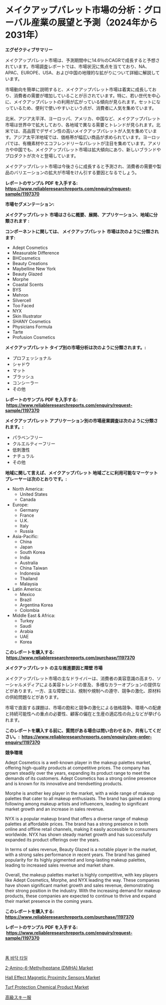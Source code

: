 <p><h1>メイクアップパレット市場の分析：グローバル産業の展望と予測（2024年から2031年）</h1></p><p><strong>エグゼクティブサマリー</strong></p>
<p><p>メイクアップパレット市場は、予測期間中に14.6％のCAGRで成長すると予想されています。市場調査レポートでは、市場状況に焦点を当てており、NA、APAC、EUROPE、USA、および中国の地理的な拡がりについて詳細に解説しています。</p><p>市場動向を簡単に説明すると、メイクアップパレット市場は着実に成長しており、消費者の需要が増加していることが示されています。特に、若い世代を中心に、メイクアップパレットの利用が広がっている傾向が見られます。セットになっているため、便利で使いやすいという点が、消費者に人気を集めています。</p><p>北米、アジア太平洋、ヨーロッパ、アメリカ、中国など、メイクアップパレット市場は世界中で拡大しており、各地域で異なる需要とトレンドが見られます。北米では、高品質でデザイン性の高いメイクアップパレットが人気を集めています。アジア太平洋地域では、価格帯が幅広い商品が求められています。ヨーロッパでは、有機素材やエコフレンドリーなパレットが注目を集めています。アメリカや中国でも、メイクアップパレット市場は拡大傾向にあり、新しいブランドやプロダクトが次々と登場しています。</p><p>メイクアップパレット市場は今後さらに成長すると予測され、消費者の需要や製品のバリエーションの拡大が市場をけん引する要因となるでしょう。</p></p>
<p><strong>レポートのサンプル PDF を入手する: <a href="https://www.reliableresearchreports.com/enquiry/request-sample/1197370">https://www.reliableresearchreports.com/enquiry/request-sample/1197370</a></strong></p>
<p><strong>市場セグメンテーション:</strong></p>
<p><strong> メイクアップパレット 市場はさらに概要、展開、アプリケーション、地域に分類されます :</strong></p>
<p><strong>コンポーネントに関しては、 メイクアップパレット 市場は次のように分類されます: &nbsp;</strong></p>
<p><ul><li>Adept Cosmetics</li><li>Measurable Difference</li><li>BHCosmetics</li><li>Beauty Creations</li><li>Maybelline New York</li><li>Beauty Glazed</li><li>Morphe</li><li>Coastal Scents</li><li>BYS</li><li>Mehron</li><li>Silvercell</li><li>Too Faced</li><li>NYX</li><li>Skin Illustrator</li><li>SHANY Cosmetics</li><li>Physicians Formula</li><li>Tarte</li><li>Profusion Cosmetics</li></ul></p>
<p><strong> メイクアップパレット タイプ別の市場分析は次のように分類されます。:</strong></p>
<p><ul><li>プロフェッショナル</li><li>シャドウ</li><li>マット</li><li>ブラッシュ</li><li>コンシーラー</li><li>その他</li></ul></p>
<p><strong>レポートのサンプル PDF を入手する: &nbsp;<a href="https://www.reliableresearchreports.com/enquiry/request-sample/1197370">https://www.reliableresearchreports.com/enquiry/request-sample/1197370</a></strong></p>
<p><strong> メイクアップパレット アプリケーション別の市場産業調査は次のように分類されます。:</strong></p>
<p><ul><li>パラベンフリー</li><li>クルエルティーフリー</li><li>低刺激性</li><li>ナチュラル</li><li>その他</li></ul></p>
<p><strong>地域に関して言えば、メイクアップパレット 地域ごとに利用可能なマーケットプレーヤーは次のとおりです。:</strong></p>
<p><ul>
    <li>
        North America:
        <ul>
            <li>United States</li>
            <li>Canada</li>
        </ul>
    </li>
    <li>
        Europe:
        <ul>
            <li>Germany</li>
            <li>France</li>
            <li>U.K.</li>
            <li>Italy</li>
            <li>Russia</li>
        </ul>
    </li>
    <li>
        Asia-Pacific:
        <ul>
            <li>China</li>
            <li>Japan</li>
            <li>South Korea</li>
            <li>India</li>
            <li>Australia</li>
            <li>China Taiwan</li>
            <li>Indonesia</li>
            <li>Thailand</li>
            <li>Malaysia</li>
        </ul>
    </li>
    <li>
        Latin America:
        <ul>
            <li>Mexico</li>
            <li>Brazil</li>
            <li>Argentina Korea</li>
            <li>Colombia</li>
        </ul>
    </li>
    <li>
        Middle East & Africa:
        <ul>
            <li>Turkey</li>
            <li>Saudi</li>
            <li>Arabia</li>
            <li>UAE</li>
            <li>Korea</li>
        </ul>
    </li>
    </ul></p>
<p><strong>このレポートを購入する: &nbsp;<a href="https://www.reliableresearchreports.com/purchase/1197370">https://www.reliableresearchreports.com/purchase/1197370</a></strong></p>
<p><strong>メイクアップパレット の主な推進要因と障壁 市場</strong></p>
<p><p>メイクアップパレット市場の主なドライバーは、消費者の美容意識の高まり、ソーシャルメディアによる美容トレンドの普及、多様なカラーオプションの提供などがあります。一方、主な障壁には、規制や規制への遵守、競争の激化、原材料の供給問題などがあります。</p><p>市場で直面する課題は、市場の飽和と競争の激化による価格競争、環境への配慮と持続可能性への重点の必要性、顧客の偏在と生産の適応性の向上などが挙げられます。</p></p>
<p><strong>このレポートを購入する前に、質問がある場合は問い合わせるか、共有してください。:&nbsp; <a href="https://www.reliableresearchreports.com/enquiry/pre-order-enquiry/1197370">https://www.reliableresearchreports.com/enquiry/pre-order-enquiry/1197370</a></strong></p>
<p><strong>競争環境</strong></p>
<p><p>Adept Cosmetics is a well-known player in the makeup palettes market, offering high-quality products at competitive prices. The company has grown steadily over the years, expanding its product range to meet the demands of its customers. Adept Cosmetics has a strong online presence and is known for its innovative and trendsetting products.</p><p>Morphe is another key player in the market, with a wide range of makeup palettes that cater to all makeup enthusiasts. The brand has gained a strong following among makeup artists and influencers, leading to significant market growth and an increase in sales revenue.</p><p>NYX is a popular makeup brand that offers a diverse range of makeup palettes at affordable prices. The brand has a strong presence in both online and offline retail channels, making it easily accessible to consumers worldwide. NYX has shown steady market growth and has successfully expanded its product offerings over the years.</p><p>In terms of sales revenue, Beauty Glazed is a notable player in the market, with a strong sales performance in recent years. The brand has gained popularity for its highly pigmented and long-lasting makeup palettes, leading to increased sales revenue and market share.</p><p>Overall, the makeup palettes market is highly competitive, with key players like Adept Cosmetics, Morphe, and NYX leading the way. These companies have shown significant market growth and sales revenue, demonstrating their strong position in the industry. With the increasing demand for makeup products, these companies are expected to continue to thrive and expand their market presence in the coming years.</p></p>
<p><strong>このレポートを購入する: &nbsp; <a href="https://www.reliableresearchreports.com/purchase/1197370">https://www.reliableresearchreports.com/purchase/1197370</a></strong></p>
<p><strong>レポートのサンプル PDF を入手する: &nbsp;<a href="https://www.reliableresearchreports.com/enquiry/request-sample/1197370">https://www.reliableresearchreports.com/enquiry/request-sample/1197370</a></strong><strong></strong></p>
<p>&nbsp;</p>
<p><p><a href="https://github.com/laholand/Market-Research-Report-List-2/blob/main/9995233187350.md">폼 바닥 타일</a></p><p><a href="https://view.publitas.com/reportprime-1/2-amino-6-methylheptane-dmha-market-with-the-goal-of-estimating-the-market-size-and-future-growth-potential-of-various-market-segments-based-on-component-applications-end-user-and-region/">2-Amino-6-Methylheptane (DMHA) Market</a></p><p><a href="https://view.publitas.com/reportprime-1/hall-effect-magnetic-proximity-sensors-market-a-comprehensive-report-of-its-market-share-growth-trends-2024-2031/">Hall Effect Magnetic Proximity Sensors Market</a></p><p><a href="https://github.com/lataunyatinikmelvin59ilbd0dv/Market-Research-Report-List-1/blob/main/turf-protection-chemical-product-market.md">Turf Protection Chemical Product Market</a></p><p><a href="https://github.com/mohamedbakry57/Market-Research-Report-List-2/blob/main/8729941187475.md">高級スキー服</a></p></p>